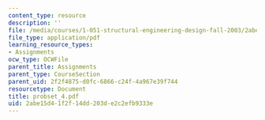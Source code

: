 ```yaml
---
content_type: resource
description: ''
file: /media/courses/1-051-structural-engineering-design-fall-2003/2abe15d41f2f14dd203de2c2efb9333e_probset_4.pdf
file_type: application/pdf
learning_resource_types:
- Assignments
ocw_type: OCWFile
parent_title: Assignments
parent_type: CourseSection
parent_uid: 2f2f4875-d0fc-6866-c24f-4a967e39f744
resourcetype: Document
title: probset_4.pdf
uid: 2abe15d4-1f2f-14dd-203d-e2c2efb9333e
---
```

